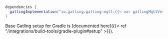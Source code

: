 ```gradle
dependencies {
  gatlingImplementation("io.gatling:gatling-mqtt:{{< var gatlingMqttVersion >}}")
}
```

Base Gatling setup for Gradle is [documented here]({{< ref "/integrations/build-tools/gradle-plugin#setup" >}}).
